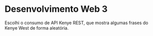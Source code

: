 <h1>Desenvolvimento Web 3</h1>

Escolhi o consumo de API Kenye REST, que mostra algumas frases do Kenye West de forma aleatória.
